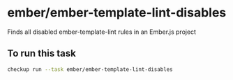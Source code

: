 <!--TASK_NAME_START-->
# ember/ember-template-lint-disables
<!--TASK_NAME_END-->

<!--TASK_DESCRIPTION_START-->
Finds all disabled ember-template-lint rules in an Ember.js project
<!--TASK_DESCRIPTION_END-->

<!--RUN_START-->
## To run this task

```bash
checkup run --task ember/ember-template-lint-disables
```
<!--RUN_END-->
